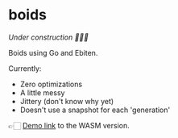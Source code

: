 # boids

_Under construction 👷🏻‍♀️_

Boids using Go and Ebiten.

Currently:

- Zero optimizations
- A little messy
- Jittery (don't know why yet)
- Doesn't use a snapshot for each 'generation'

👉🏻  [Demo link](https://healeycodes.github.io/boids/) to the WASM version.
